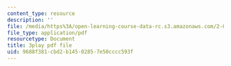 ```yaml
---
content_type: resource
description: ''
file: /media/https%3A/open-learning-course-data-rc.s3.amazonaws.com/2-003sc-engineering-dynamics-fall-2011/9688f381cbd2b14502857e50cccc593f_-QVENB3aEvY.pdf
file_type: application/pdf
resourcetype: Document
title: 3play pdf file
uid: 9688f381-cbd2-b145-0285-7e50cccc593f
---
```

